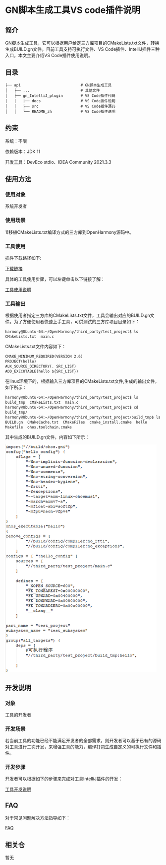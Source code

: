 # GN脚本生成工具VS code插件说明

## 简介

GN脚本生成工具，它可以根据用户给定三方库项目的CMakeLists.txt文件，转换生成BUILD.gn文件。目前工具支持可执行文件、VS Code插件、IntelliJ插件三种入口，本文主要介绍VS Code插件使用说明。

## 目录 

	├── api                           # GN脚本生成工具
	│   ├── ...                       # 其他文件
	│   ├── gn_IntelliJ_plugin        # VS Code插件代码
	│   │   ├── docs                  # VS Code插件说明
	│   │   ├── src    				  # VS Code插件源码
	│   │   └── README_zh             # VS Code插件说明

## 约束 

系统：不限

依赖版本：JDK 11

开发工具：DevEco stdio、IDEA Community 2021.3.3

## 使用方法 

### 使用对象

系统开发者

### 使用场景

1)移植CMakeLists.txt编译方式的三方库到OpenHarmony源码中。

### 工具使用

插件下载路径如下:

[下载链接](暂无)

具体的工具使用步骤，可以左键单击以下链接了解：

[工具使用说明](https://gitee.com/openharmony/napi_generator/tree/master/hdc/gn/gn_vs_plugin/docs/INSTRUCTION_ZH.md)

### 工具输出

根据使用者指定三方库的CMakeLists.txt文件，工具会输出对应的BUILD.gn文件。为了方便使用者快速上手工具，可供测试的三方库项目目录如下：

	harmony@Ubuntu-64:~/OpenHarmony/third_party/test_project$ ls
	CMakeLists.txt  main.c

CMakeLists.txt文件内容如下：

	CMAKE_MINIMUM_REQUIRED(VERSION 2.6)
	PROJECT(hello)
	AUX_SOURCE_DIRECTORY(. SRC_LIST)
	ADD_EXECUTABLE(hello ${SRC_LIST})

在linux环境下的，根据输入三方库项目的CMakeLists.txt文件,生成的输出文件，如下所示：

	harmony@Ubuntu-64:~/OpenHarmony/third_party/test_project$ ls
	build_tmp  CMakeLists.txt  main.c
	harmony@Ubuntu-64:~/OpenHarmony/third_party/test_project$ cd build_tmp/
	harmony@Ubuntu-64:~/OpenHarmony/third_party/test_project/build_tmp$ ls
	BUILD.gn  CMakeCache.txt  CMakeFiles  cmake_install.cmake  hello  Makefile  ohos.toolchain.cmake

其中生成的BUILD.gn文件，内容如下所示：

![](../figures/build_file.png)

## 开发说明

### 对象

工具的开发者

### 开发场景

若当前工具的功能已经不能满足开发者的全部需求，则开发者可以基于已有的源码对工具进行二次开发，来增强工具的能力，编译打包生成自定义的可执行文件和插件。
       
### 开发步骤

开发者可以根据如下的步骤来完成对工具IntelliJ插件的开发：

[工具开发说明](https://gitee.com/openharmony/napi_generator/tree/master/hdc/gn/gn_vs_plugin/docs/DEVELOP_ZH.md)

## FAQ

对于常见问题解决方法指导如下：

[FAQ](https://gitee.com/openharmony/napi_generator/tree/master/hdc/api/FAQ.md)

## 相关仓

暂无